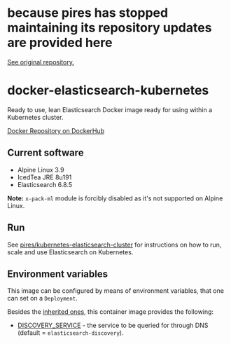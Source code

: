 # because pires has stopped maintaining its repository updates are provided here

[See original repository.](https://github.com/pires/docker-elasticsearch-kubernetes)

# docker-elasticsearch-kubernetes

Ready to use, lean Elasticsearch Docker image ready for using within a Kubernetes cluster.

[Docker Repository on DockerHub](https://hub.docker.com/r/commerceexperts/docker-elasticsearch-kubernetes)

## Current software

* Alpine Linux 3.9
* IcedTea JRE 8u191
* Elasticsearch 6.8.5

**Note:** `x-pack-ml` module is forcibly disabled as it's not supported on Alpine Linux.

## Run

See [pires/kubernetes-elasticsearch-cluster](https://github.com/pires/kubernetes-elasticsearch-cluster) for instructions on how to run, scale and use Elasticsearch on Kubernetes.

## Environment variables

This image can be configured by means of environment variables, that one can set on a `Deployment`.

Besides the [inherited ones](https://github.com/pires/docker-elasticsearch#environment-variables), this container image provides the following:

* [DISCOVERY_SERVICE](https://www.elastic.co/guide/en/elasticsearch/reference/current/modules-discovery-zen.html#unicast) - the service to be queried for through DNS (default = `elasticsearch-discovery`).
